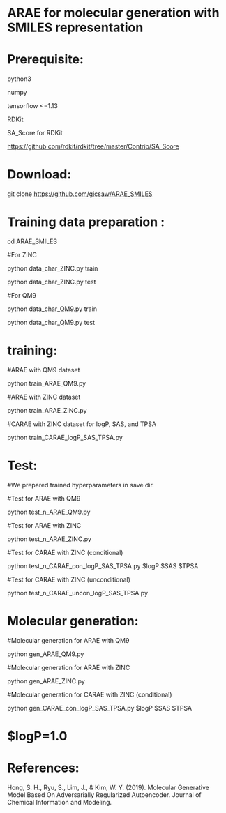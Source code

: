 # ARAE for molecular generation with SMILES representation

# Prerequisite:
python3

numpy

tensorflow <=1.13

RDKit

SA_Score for RDKit

https://github.com/rdkit/rdkit/tree/master/Contrib/SA_Score

# Download:

git clone https://github.com/gicsaw/ARAE_SMILES

# Training data preparation :
cd ARAE_SMILES

#For ZINC 

python data_char_ZINC.py train

python data_char_ZINC.py test

#For QM9

python data_char_QM9.py train

python data_char_QM9.py test

# training:
#ARAE with QM9 dataset

python train_ARAE_QM9.py

#ARAE with ZINC dataset

python train_ARAE_ZINC.py

#CARAE with ZINC dataset for logP, SAS, and TPSA

python train_CARAE_logP_SAS_TPSA.py

# Test:
#We prepared trained hyperparameters in save dir.

#Test for ARAE with QM9

python test_n_ARAE_QM9.py

#Test for ARAE with ZINC

python test_n_ARAE_ZINC.py

#Test for CARAE with ZINC (conditional)

python test_n_CARAE_con_logP_SAS_TPSA.py $logP $SAS $TPSA 

#Test for CARAE with ZINC (unconditional)

python test_n_CARAE_uncon_logP_SAS_TPSA.py

# Molecular generation:
#Molecular generation for ARAE with QM9 

python gen_ARAE_QM9.py

#Molecular generation for ARAE with ZINC

python gen_ARAE_ZINC.py

#Molecular generation for CARAE with ZINC (conditional)

python gen_CARAE_con_logP_SAS_TPSA.py  $logP $SAS $TPSA

# $logP=1.0 

# References:
Hong, S. H., Ryu, S., Lim, J., & Kim, W. Y. (2019). Molecular Generative Model Based On Adversarially Regularized Autoencoder. Journal of Chemical Information and Modeling.

